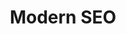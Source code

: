 ---
layout: workshop
title: Modern SEO
weight: 3
permalink: "/training/2017-02-17-modern-seo"
category: Front End Development
description: Getting the most out of search engines and social networking is more
  important than ever! Take advantage of Google, Facebook and Twitter’s most advanced
  features, and boost user engagement.
image: "/images/training/2017-02-17-modern-seo.png"
stages:
- title: Modern SEO
  description: "Some aspects of SEO seem like black magic, but there’s a lot that
    can be done to ensure your app is at its best when shown in search results, and
    linked to on social networks. \n\nIn this course, we’ll begin with the basics
    of traditional SEO, and quickly move on to adding structured metadata to your
    app, so that your site shows up in search results in as rich a way as possible.\n\nNext,
    we’ll explore Accelerated Mobile Pages - an open-source initiative to provide
    users with an instant-loading experience on mobile devices. To accomplish this,
    we have to play by a strict set of rules, but the end result is worth it!\n\nFinally,
    we’ll look at mobile optimizations that will make your web applications more mobile
    friendly, including Web Application Manifests and more!"
  duration: 525
  agenda_items:
  - title: Traditional SEO
    description: 'It’s important to know where we’re starting from before we talk
      about where we’re going. Let’s look at some SEO basics, including content quality,
      page rank, positive and negative metrics. '
    item_type: lecture
    start_time: '9:00'
    duration: 30
  - title: Optimizing for Crawlers
    description: Giving hints to crawlers, by way of a `robots.txt` file, meta tags
      and DOM attributes can go a long way in allowing search engines to index and
      represent your content in the best way possible.
    item_type: lecture
    start_time: '9:30'
    duration: 30
  - title: EXERCISE 1 - Crawler optimizations
    description: Using what we’ve just learned, make some optimizations that will
      give web crawlers some important hints as to how your URLs relate to each other.
    item_type: exercise
    start_time: '10:00'
    duration: 30
  - title: Structured Data
    description: While search engines are good at inferring what your content is all
      about in general, providing structured data can allow further enrichment of
      how your site is represented in search results. We’ll look at providing standardized
      structured data, aligned with the [schema.org](http://schema.org) standard,
      to Google and other search engines.
    item_type: lecture
    start_time: '10:30'
    duration: 30
  - title: EXERCISE 2 - An events page
    description: Events are one of several types of structured data that popular search
      engines use to enrich listings in results pages. Using the google structured
      data tester, add some of this metadata to your app, and fix any warnings brought
      to your attention.
    item_type: exercise
    start_time: '11:00'
    duration: 30
  - title: Accelerated Mobile Pages
    description: Accelerated Mobile Pages are part of a standards-based effort to
      provide a nearly instant loading experience for content on mobile devices. While
      AMP-ready pages make use of familiar technologies, there are some strict constraints
      we must adhere to, in order to enable this fast-loading experience.
    item_type: lecture
    start_time: '11:30'
    duration: 30
  - title: EXERCISE 3 - Build an AMP Page
    description: We discussed two strategies for building AMP pages. For this exercise,
      make a separate namespace for equivalent AMP content, and build a simple representation
      of a news article, while staying within the relevant constraints.
    item_type: exercise
    start_time: '12:00'
    duration: 30
  - title: Lunch
    description: Break for Lunch
    item_type: break
    start_time: '12:30'
    duration: 60
  - title: Social Metadata
    description: Modern web crawlers execute at least a limited subset of your app’s
      JavaScript, but this doesn’t help much when it comes to sharing links on Facebook,
      Twitter, Slack and other sites. To provide a great social sharing experience,
      we need to employ server-side rendering and a combination of OpenGraph and Twitter
      Card metadata, to go along with our content.
    item_type: lecture
    start_time: '13:30'
    duration: 30
  - title: EXERCISE 4 - Enriched product pages
    description: The product pages for our e-commerce site currently provide a very
      basic sharing experience. Using your newfound knowledge of Twitter Card and
      OpenGraph meta tags, enrich the sharing experience with a large product image,
      and a short description
    item_type: exercise
    start_time: '14:00'
    duration: 30
  - title: Rules of Thumb
    description: Now that we’ve learned about social metadata, we can see that generating
      thumbnails will be a bit of a challenge. We’ll look at a battle-tested library
      called ImageMagick to generate all the sizes we need on the fly, and learn some
      tips and tricks to make sure our cropping and resizing will turn out beautifully.
    item_type: lecture
    start_time: '14:30'
    duration: 30
  - title: EXERCISE 5 - Thumb Generation
    description: Find a set of ImageMagick arguments that results in a great group
      of thumbnails, given a collection of source images. Make sure not to cut any
      area indicated as “critical” out of the thumbnail image.
    item_type: exercise
    start_time: '15:00'
    duration: 30
  - title: Embedding in other places
    description: We’ll go beyond simple link sharing, and explore the OEmbed standard,
      whereby our apps can instruct consumers as to how our rich web content should
      be represented on their sites.
    item_type: lecture
    start_time: '15:30'
    duration: 30
  - title: EXERCISE 6 - iframe via OEmbed
    description: Build a new express route that returns an OEmbed-compliant JSON response,
      instructing consumers to iframe your content.
    item_type: exercise
    start_time: '16:00'
    duration: 30
  - title: Mobile Optimizations
    description: In mid-2016, Google announced that mobile-friendliness would have
      a significant impact on SEO for their new “mobile index”. We’ll take a look
      at a few tools designed to measure how well our apps work on mobile devices
      and provide some key metrics and thresholds to keep an eye on. We’ll also take
      a look at some additional metadata that modern mobile devices can use to provide
      a more native-app-like experience.
    item_type: lecture
    start_time: '16:30'
    duration: 30
  - title: EXERCISE 7 - Lighthouse + Web App Manifest
    description: Add a web app manifest to our app, and make other easy improvements
      to boost our app’s lighthouse score
    item_type: exercise
    start_time: '17:00'
    duration: 30
  - title: Wrap Up & Recap
    description: We'll recap everything covered throughout the day.
    item_type: lecture
    start_time: '17:30'
    duration: 15
---